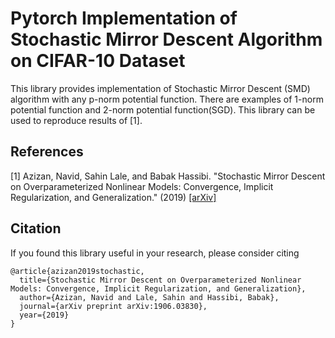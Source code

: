 # Pytorch Implementation of Stochastic Mirror Descent Algorithm on CIFAR-10 Dataset

This library provides implementation of Stochastic Mirror Descent (SMD) algorithm with any p-norm potential function. There are examples of 1-norm potential function and 2-norm potential function(SGD). This library can be used to reproduce results of [1].


## References 

[1] Azizan, Navid, Sahin Lale, and Babak Hassibi. "Stochastic Mirror Descent on Overparameterized Nonlinear Models: Convergence, Implicit Regularization, and Generalization." (2019) [[arXiv]](https://arxiv.org/abs/1906.03830) 


## Citation

If you found this library useful in your research, please consider citing

```
@article{azizan2019stochastic,
  title={Stochastic Mirror Descent on Overparameterized Nonlinear Models: Convergence, Implicit Regularization, and Generalization},
  author={Azizan, Navid and Lale, Sahin and Hassibi, Babak},
  journal={arXiv preprint arXiv:1906.03830},
  year={2019}
}
```
